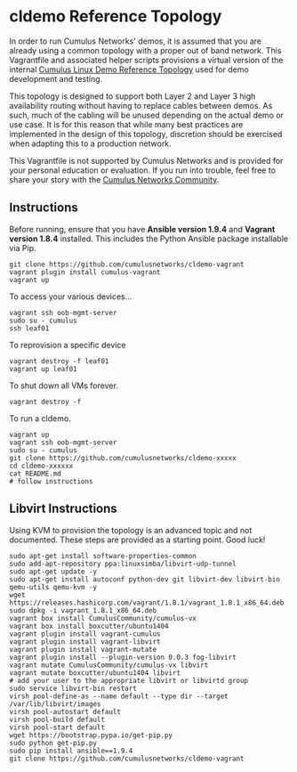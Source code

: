 cldemo Reference Topology
=========================
In order to run Cumulus Networks' demos, it is assumed that you are already using
a common topology with a proper out of band network. This Vagrantfile and associated
helper scripts provisions a virtual version of the internal
[Cumulus Linux Demo Reference Topology](https://github.com/CumulusNetworks/cldemo-vagrant/blob/master/cldemo-topology.png)
used for demo development and testing.

This topology is designed to support both Layer 2 and Layer 3 high availability routing
without having to replace cables between demos. As such, much of the cabling will be
unused depending on the actual demo or use case. It is for this reason that while many
best practices are implemented in the design of this topology, discretion should be
exercised when adapting this to a production network.

This Vagrantfile is not supported by Cumulus Networks and is provided for your personal
education or evaluation. If you run into trouble, feel free to share your story with the
[Cumulus Networks Community](http://community.cumulusnetworks.com).


Instructions
------------
Before running, ensure that you have **Ansible version 1.9.4** and **Vagrant version 1.8.4** installed. This includes the Python Ansible package installable via Pip.

    git clone https://github.com/cumulusnetworks/cldemo-vagrant
    vagrant plugin install cumulus-vagrant
    vagrant up

To access your various devices...

    vagrant ssh oob-mgmt-server
    sudo su - cumulus
    ssh leaf01

To reprovision a specific device

    vagrant destroy -f leaf01
    vagrant up leaf01

To shut down all VMs forever.

    vagrant destroy -f

To run a cldemo.

    vagrant up
    vagrant ssh oob-mgmt-server
    sudo su - cumulus
    git clone https://github.com/cumulusnetworks/cldemo-xxxxx
    cd cldemo-xxxxxx
    cat README.md
    # follow instructions


Libvirt Instructions
--------------------
Using KVM to provision the topology is an advanced topic and not documented. These steps are provided as a starting point. Good luck!

    sudo apt-get install software-properties-common
    sudo add-apt-repository ppa:linuxsimba/libvirt-udp-tunnel
    sudo apt-get update -y
    sudo apt-get install autoconf python-dev git libvirt-dev libvirt-bin qemu-utils qemu-kvm -y
    wget https://releases.hashicorp.com/vagrant/1.8.1/vagrant_1.8.1_x86_64.deb
    sudo dpkg -i vagrant_1.8.1_x86_64.deb
    vagrant box install CumulusCommunity/cumulus-vx
    vagrant box install boxcutter/ubuntu1404
    vagrant plugin install vagrant-cumulus
    vagrant plugin install vagrant-libvirt
    vagrant plugin install vagrant-mutate
    vagrant plugin install --plugin-version 0.0.3 fog-libvirt
    vagrant mutate CumulusCommunity/cumulus-vx libvirt
    vagrant mutate boxcutter/ubuntu1404 libvirt
    # add your user to the appropriate libvirt or libvirtd group           
    sudo service libvirt-bin restart
    virsh pool-define-as --name default --type dir --target /var/lib/libvirt/images
    virsh pool-autostart default
    virsh pool-build default
    virsh pool-start default
    wget https://bootstrap.pypa.io/get-pip.py
    sudo python get-pip.py
    sudo pip install ansible==1.9.4
    git clone https://github.com/cumulusnetworks/cldemo-vagrant
